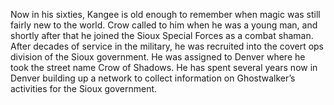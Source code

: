Now in his sixties, Kangee is old enough to remember when magic was still fairly new to the world. Crow called to him when he was a young man, and shortly after that he joined the Sioux Special Forces as a combat shaman. After decades of service in the military, he was recruited into the covert ops division of the Sioux government. He was assigned to Denver where he took the street name Crow of Shadows. He has spent several years now in Denver building up a network to collect information on Ghostwalker’s activities for the Sioux government.